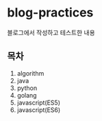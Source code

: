 # blog-practices
블로그에서 작성하고 테스트한 내용
## 목차
 1. algorithm
 2. java
 3. python
 4. golang
 5. javascript(ES5)
 6. javascript(ES6)
